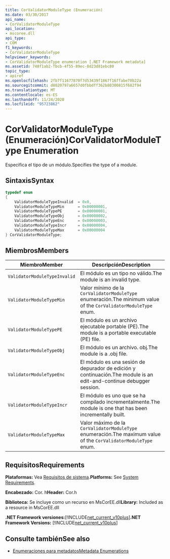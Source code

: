 ```yaml
---
title: CorValidatorModuleType (Enumeración)
ms.date: 03/30/2017
api_name:
- CorValidatorModuleType
api_location:
- mscoree.dll
api_type:
- COM
f1_keywords:
- CorValidatorModuleType
helpviewer_keywords:
- CorValidatorModuleType enumeration [.NET Framework metadata]
ms.assetid: 748f1ab2-fbcb-4f55-89ec-8d23d81ebc80
topic_type:
- apiref
ms.openlocfilehash: 2fb7f11677870f7d53439f1867f167fabe70b22a
ms.sourcegitcommit: d8020797a6657d0fbbdff362b80300815f682f94
ms.translationtype: MT
ms.contentlocale: es-ES
ms.lasthandoff: 11/24/2020
ms.locfileid: "95723862"
---
```

# <a name="corvalidatormoduletype-enumeration"></a><span data-ttu-id="2844a-102">CorValidatorModuleType (Enumeración)</span><span class="sxs-lookup"><span data-stu-id="2844a-102">CorValidatorModuleType Enumeration</span></span>

<span data-ttu-id="2844a-103">Especifica el tipo de un módulo.</span><span class="sxs-lookup"><span data-stu-id="2844a-103">Specifies the type of a module.</span></span>  
  
## <a name="syntax"></a><span data-ttu-id="2844a-104">Sintaxis</span><span class="sxs-lookup"><span data-stu-id="2844a-104">Syntax</span></span>  
  
```cpp  
typedef enum  
{  
    ValidatorModuleTypeInvalid  = 0x0,  
    ValidatorModuleTypeMin      = 0x00000001,  
    ValidatorModuleTypePE       = 0x00000001,  
    ValidatorModuleTypeObj      = 0x00000002,  
    ValidatorModuleTypeEnc      = 0x00000003,  
    ValidatorModuleTypeIncr     = 0x00000004,  
    ValidatorModuleTypeMax      = 0x00000004  
} CorValidatorModuleType;  
```  
  
## <a name="members"></a><span data-ttu-id="2844a-105">Miembros</span><span class="sxs-lookup"><span data-stu-id="2844a-105">Members</span></span>  
  
|<span data-ttu-id="2844a-106">Miembro</span><span class="sxs-lookup"><span data-stu-id="2844a-106">Member</span></span>|<span data-ttu-id="2844a-107">Descripción</span><span class="sxs-lookup"><span data-stu-id="2844a-107">Description</span></span>|  
|------------|-----------------|  
|`ValidatorModuleTypeInvalid`|<span data-ttu-id="2844a-108">El módulo es un tipo no válido.</span><span class="sxs-lookup"><span data-stu-id="2844a-108">The module is an invalid type.</span></span>|  
|`ValidatorModuleTypeMin`|<span data-ttu-id="2844a-109">Valor mínimo de la `CorValidatorModuleType` enumeración.</span><span class="sxs-lookup"><span data-stu-id="2844a-109">The minimum value of the `CorValidatorModuleType` enum.</span></span>|  
|`ValidatorModuleTypePE`|<span data-ttu-id="2844a-110">El módulo es un archivo ejecutable portable (PE).</span><span class="sxs-lookup"><span data-stu-id="2844a-110">The module is a portable executable (PE) file.</span></span>|  
|`ValidatorModuleTypeObj`|<span data-ttu-id="2844a-111">El módulo es un archivo. obj.</span><span class="sxs-lookup"><span data-stu-id="2844a-111">The module is a .obj file.</span></span>|  
|`ValidatorModuleTypeEnc`|<span data-ttu-id="2844a-112">El módulo es una sesión de depurador de edición y continuación.</span><span class="sxs-lookup"><span data-stu-id="2844a-112">The module is an edit-and-continue debugger session.</span></span>|  
|`ValidatorModuleTypeIncr`|<span data-ttu-id="2844a-113">El módulo es uno que se ha compilado incrementalmente.</span><span class="sxs-lookup"><span data-stu-id="2844a-113">The module is one that has been incrementally built.</span></span>|  
|`ValidatorModuleTypeMax`|<span data-ttu-id="2844a-114">Valor máximo de la `CorValidatorModuleType` enumeración.</span><span class="sxs-lookup"><span data-stu-id="2844a-114">The maximum value of the `CorValidatorModuleType` enum.</span></span>|  
  
## <a name="requirements"></a><span data-ttu-id="2844a-115">Requisitos</span><span class="sxs-lookup"><span data-stu-id="2844a-115">Requirements</span></span>  

 <span data-ttu-id="2844a-116">**Plataformas:** Vea [Requisitos de sistema](../../get-started/system-requirements.md).</span><span class="sxs-lookup"><span data-stu-id="2844a-116">**Platforms:** See [System Requirements](../../get-started/system-requirements.md).</span></span>  
  
 <span data-ttu-id="2844a-117">**Encabezado:** Cor. h</span><span class="sxs-lookup"><span data-stu-id="2844a-117">**Header:** Cor.h</span></span>  
  
 <span data-ttu-id="2844a-118">**Biblioteca:** Se incluye como un recurso en MsCorEE.dll</span><span class="sxs-lookup"><span data-stu-id="2844a-118">**Library:** Included as a resource in MsCorEE.dll</span></span>  
  
 <span data-ttu-id="2844a-119">**.NET Framework versiones:**[!INCLUDE[net_current_v10plus](../../../../includes/net-current-v10plus-md.md)]</span><span class="sxs-lookup"><span data-stu-id="2844a-119">**.NET Framework Versions:** [!INCLUDE[net_current_v10plus](../../../../includes/net-current-v10plus-md.md)]</span></span>  
  
## <a name="see-also"></a><span data-ttu-id="2844a-120">Consulte también</span><span class="sxs-lookup"><span data-stu-id="2844a-120">See also</span></span>

- [<span data-ttu-id="2844a-121">Enumeraciones para metadatos</span><span class="sxs-lookup"><span data-stu-id="2844a-121">Metadata Enumerations</span></span>](metadata-enumerations.md)
